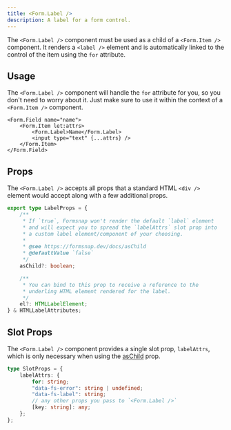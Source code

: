 ```yaml
---
title: <Form.Label />
description: A label for a form control.
---
```


The `<Form.Label />` component must be used as a child of a `<Form.Item />` component. It renders a `<label />` element and is automatically linked to the control of the item using the `for` attribute.

## Usage

The `<Form.Label />` component will handle the `for` attribute for you, so you don't need to worry about it. Just make sure to use it within the context of a `<Form.Item />` component.

```svelte {3}
<Form.Field name="name">
	<Form.Item let:attrs>
		<Form.Label>Name</Form.Label>
		<input type="text" {...attrs} />
	</Form.Item>
</Form.Field>
```

## Props

The `<Form.Label />` accepts all props that a standard HTML `<div />` element would accept along with a few additional props.

```ts
export type LabelProps = {
	/**
	 * If `true`, Formsnap won't render the default `label` element
	 * and will expect you to spread the `labelAttrs` slot prop into
	 * a custom label element/component of your choosing.
	 *
	 * @see https://formsnap.dev/docs/asChild
	 * @defaultValue `false`
	 */
	asChild?: boolean;

	/**
	 * You can bind to this prop to receive a reference to the
	 * underling HTML element rendered for the label.
	 */
	el?: HTMLLabelElement;
} & HTMLLabelAttributes;
```

## Slot Props

The `<Form.Label />` component provides a single slot prop, `labelAttrs`, which is only necessary when using the [asChild](/docs/aschild) prop.

```ts
type SlotProps = {
	labelAttrs: {
		for: string;
		"data-fs-error": string | undefined;
		"data-fs-label": string;
		// any other props you pass to `<Form.Label />`
		[key: string]: any;
	};
};
```
